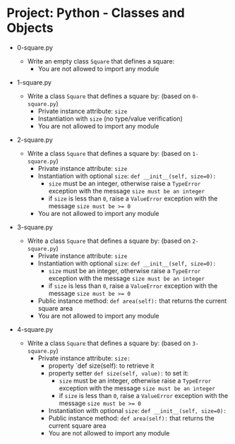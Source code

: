 # Project: Python - Classes and Objects

*   0-square.py
    - Write an empty class `Square` that defines a square:
      - You are not allowed to import any module

*   1-square.py
    - Write a class `Square` that defines a square by: (based on `0-square.py`)
      - Private instance attribute: `size`
      - Instantiation with `size` (no type/value verification)
      - You are not allowed to import any module

*   2-square.py
    - Write a class `Square` that defines a square by: (based on `1-square.py`)
      - Private instance attribute: `size`
      - Instantiation with optional `size`: `def __init__(self, size=0):`
        - `size` must be an integer, otherwise raise a `TypeError` exception with the message `size must be an integer`
        - if `size` is less than `0`, raise a `ValueError` exception with the message `size must be >= 0`
      - You are not allowed to import any module

*   3-square.py
    - Write a class `Square` that defines a square by: (based on `2-square.py`)
      - Private instance attribute: `size`
      - Instantiation with optional `size`: `def __init__(self, size=0):`
        - `size` must be an integer, otherwise raise a  `TypeError` exception with the message `size must be an integer`
        - if `size` is less than `0`, raise a `ValueError` exception with the message `size must be >= 0`
      - Public instance method: `def area(self):` that returns the current square area
      - You are not allowed to import any module

*   4-square.py
    - Write a class `Square` that defines a square by: (based on `3-square.py`)
      - Private instance attribute: `size:`
        - property `def size(self): to retrieve it
        - property setter `def size(self, value):` to set it:
          - `size` must be an integer, otherwise raise a `TypeError` exception with the message `size must be an integer`
          - if `size` is less than `0`, raise a `ValueError` exception with the message `size must be >= 0`
        - Instantiation with optional `size`: `def __init__(self, size=0):`
        - Public instance method: `def area(self):` that returns the current square area
        - You are not allowed to import any module
